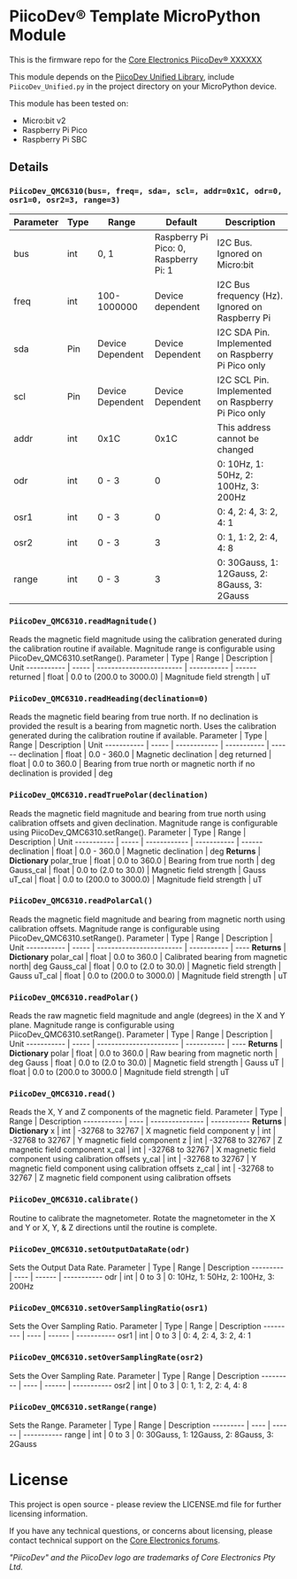 <!-- TODO How to use this template
Follow these commented instructions to build the repo.
Delete the instructions as you go, to keep for a cleaner final file.
 -->

<!-- TODO Initialise the repo with the following two files:
 The MicroPython Module for this device with name: "PiicoDev_[DEVICE MFN].py". Eg for temperature sensor TMP117: PiicoDev_TMP117.py
 A (tested) main.py file
-->


<!-- TODO update title to be descriptive. Eg.
PiicoDev® [Description] [Part#] MicroPython Module
PiicoDev® Precision Temperature Sensor TMP117 MicroPython Module -->
# PiicoDev® Template MicroPython Module

<!-- TODO update link URL with CE SKU -->
<!-- TODO update link title -->
This is the firmware repo for the [Core Electronics PiicoDev® XXXXXX](https://core-electronics.com.au/catalog/product/view/sku/XXXXXX)

This module depends on the [PiicoDev Unified Library](https://github.com/CoreElectronics/CE-PiicoDev-Unified), include `PiicoDev_Unified.py` in the project directory on your MicroPython device.

<!-- TODO update tutorial link with the device tinyurl eg. piico.dev/p1
See the [Quickstart Guide](https://piico.dev/pX)
 -->

<!-- TODO verify the tested-devices list -->
This module has been tested on:
 - Micro:bit v2
 - Raspberry Pi Pico
 - Raspberry Pi SBC

## Details
### `PiicoDev_QMC6310(bus=, freq=, sda=, scl=, addr=0x1C, odr=0, osr1=0, osr2=3, range=3)`
Parameter | Type | Range            | Default                               | Description
--------- | ---- | ---------------- | ------------------------------------- | --------------------------------------------------
bus       | int  | 0, 1             | Raspberry Pi Pico: 0, Raspberry Pi: 1 | I2C Bus.  Ignored on Micro:bit
freq      | int  | 100-1000000      | Device dependent                      | I2C Bus frequency (Hz).  Ignored on Raspberry Pi
sda       | Pin  | Device Dependent | Device Dependent                      | I2C SDA Pin. Implemented on Raspberry Pi Pico only
scl       | Pin  | Device Dependent | Device Dependent                      | I2C SCL Pin. Implemented on Raspberry Pi Pico only
addr      | int  | 0x1C             | 0x1C                                  | This address cannot be changed
odr       | int  | 0 - 3            | 0                                     | 0: 10Hz, 1: 50Hz, 2: 100Hz, 3: 200Hz
osr1      | int  | 0 - 3            | 0                                     | 0: 4, 2: 4, 3: 2, 4: 1
osr2      | int  | 0 - 3            | 3                                     | 0: 1, 1: 2, 2: 4, 4: 8
range     | int  | 0 - 3            | 3                                     | 0: 30Gauss, 1: 12Gauss, 2: 8Gauss, 3: 2Gauss

### `PiicoDev_QMC6310.readMagnitude()`
Reads the magnetic field magnitude using the calibration generated during the calibration routine if available.  Magnitude range is configurable using PiicoDev_QMC6310.setRange().
Parameter   | Type  | Range                    | Description | Unit
----------- | ----- | ------------------------ | ----------- | ------
returned    | float | 0.0 to (200.0 to 3000.0) | Magnitude field strength | uT

### `PiicoDev_QMC6310.readHeading(declination=0)`
Reads the magnetic field bearing from true north.  If no declination is provided the result is a bearing from magnetic north.  Uses the calibration generated during the calibration routine if available.
Parameter   | Type  | Range        | Description | Unit
----------- | ----- | ------------ | ----------- | ------
declination | float | 0.0 - 360.0  | Magnetic declination | deg
returned    | float | 0.0 to 360.0 | Bearing from true north or magnetic north if no declination is provided | deg

### `PiicoDev_QMC6310.readTruePolar(declination)`
Reads the magnetic field magnitude and bearing from true north using calibration offsets and given declination.  Magnitude range is configurable using PiicoDev_QMC6310.setRange().
Parameter   | Type  | Range        | Description | Unit
----------- | ----- | ------------ | ----------- | ------
declination | float | 0.0 - 360.0  | Magnetic declination | deg
**Returns** | **Dictionary**
polar_true  | float | 0.0 to 360.0 | Bearing from true north | deg
Gauss_cal   | float | 0.0 to (2.0 to 30.0)     | Magnetic field strength | Gauss
uT_cal      | float | 0.0 to (200.0 to 3000.0) | Magnitude field strength | uT

### `PiicoDev_QMC6310.readPolarCal()`
Reads the magnetic field magnitude and bearing from magnetic north using calibration offsets.  Magnitude range is configurable using PiicoDev_QMC6310.setRange().
Parameter   | Type  | Range                    | Description | Unit
----------- | ----- | ------------------------ | ----------- | ----
**Returns** | **Dictionary**
polar_cal   | float | 0.0 to 360.0             | Calibrated bearing from magnetic north| deg
Gauss_cal   | float | 0.0 to (2.0 to 30.0)     | Magnetic field strength | Gauss
uT_cal      | float | 0.0 to (200.0 to 3000.0) | Magnitude field strength | uT

### `PiicoDev_QMC6310.readPolar()`
Reads the raw magnetic field magnitude and angle (degrees) in the X and Y plane.  Magnitude range is configurable using PiicoDev_QMC6310.setRange().
Parameter   | Type  | Range                   | Description | Unit
----------- | ----- | ----------------------- | ----------- | ----
**Returns** | **Dictionary**
polar       | float | 0.0 to 360.0            | Raw bearing from magnetic north | deg
Gauss       | float | 0.0 to (2.0 to 30.0)    | Magnetic field strength | Gauss
uT          | float | 0.0 to (200.0 to 3000.0 | Magnitude field strength | uT

### `PiicoDev_QMC6310.read()`
Reads the X, Y and Z components of the magnetic field.
Parameter   | Type | Range           | Description
----------- | ---- | --------------- | -----------
**Returns** | **Dictionary**
x           | int  | -32768 to 32767 | X magnetic field component
y           | int  | -32768 to 32767 | Y magnetic field component
z           | int  | -32768 to 32767 | Z magnetic field component
x_cal       | int  | -32768 to 32767 | X magnetic field component using calibration offsets
y_cal       | int  | -32768 to 32767 | Y magnetic field component using calibration offsets
z_cal       | int  | -32768 to 32767 | Z magnetic field component using calibration offsets

### `PiicoDev_QMC6310.calibrate()`
Routine to calibrate the magnetometer.  Rotate the magnetometer in the X and Y or X, Y, & Z directions until the routine is complete.

### `PiicoDev_QMC6310.setOutputDataRate(odr)`
Sets the Output Data Rate.
Parameter | Type | Range  | Description
--------- | ---- | ------ | -----------
odr       | int  | 0 to 3 | 0: 10Hz, 1: 50Hz, 2: 100Hz, 3: 200Hz

### `PiicoDev_QMC6310.setOverSamplingRatio(osr1)`
Sets the Over Sampling Ratio.
Parameter | Type | Range  | Description
--------- | ---- | ------ | -----------
osr1      | int  | 0 to 3 | 0: 4, 2: 4, 3: 2, 4: 1

### `PiicoDev_QMC6310.setOverSamplingRate(osr2)`
Sets the Over Sampling Rate.
Parameter | Type | Range  | Description
--------- | ---- | ------ | -----------
osr2      | int  | 0 to 3 | 0: 1, 1: 2, 2: 4, 4: 8

### `PiicoDev_QMC6310.setRange(range)`
Sets the Range.
Parameter | Type | Range  | Description
--------- | ---- | ------ | -----------
range     | int  | 0 to 3 | 0: 30Gauss, 1: 12Gauss, 2: 8Gauss, 3: 2Gauss

# License
This project is open source - please review the LICENSE.md file for further licensing information.

If you have any technical questions, or concerns about licensing, please contact technical support on the [Core Electronics forums](https://forum.core-electronics.com.au/).

*\"PiicoDev\" and the PiicoDev logo are trademarks of Core Electronics Pty Ltd.*
